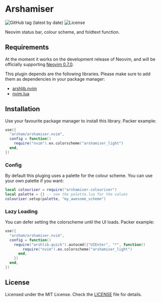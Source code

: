 # Arshamiser

![GitHub tag (latest by date)](https://img.shields.io/github/v/tag/arsham/arshamiser.nvim)
![License](https://img.shields.io/github/license/arsham/arshamiser.nvim)

Neovim status bar, colour scheme, and foldtext function.

## Requirements

At the moment it works on the development release of Neovim, and will be
officially supporting [Neovim 0.7.0](https://github.com/neovim/neovim/releases/tag/v0.7.0).

This plugin depends are the following libraries. Please make sure to add them
as dependencies in your package manager:

- [arshlib.nvim](https://github.com/arsham/arshlib.nvim)
- [nvim.lua](https://github.com/norcalli/nvim.lua)

## Installation

Use your favourite package manager to install this library. Packer example:

```lua
use({
  "arsham/arshamiser.nvim",
  config = function()
    require("nvim").ex.colorscheme("arshamiser_light")
  end,
})
```

### Config

By default this pluging uses a palette for the colour scheme. You can use your
own palette if you want:

```lua
local colouriser = require("arshamiser.colouriser")
local palette = {} -- see the palette.lua for the values
colouriser.setup(palette, "my_awesome_scheme")
```

### Lazy Loading

You can defer setting the colorscheme until the UI loads. Packer example:

```lua
use({
  "arsham/arshamiser.nvim",
  config = function()
    require("arshlib.quick").autocmd({"UIEnter", "*", function()
        require("nvim").ex.colorscheme("arshamiser_light")
      end,
    })
  end,
})
```

## License

Licensed under the MIT License. Check the [LICENSE](./LICENSE) file for details.

<!--
vim: foldlevel=1
-->

